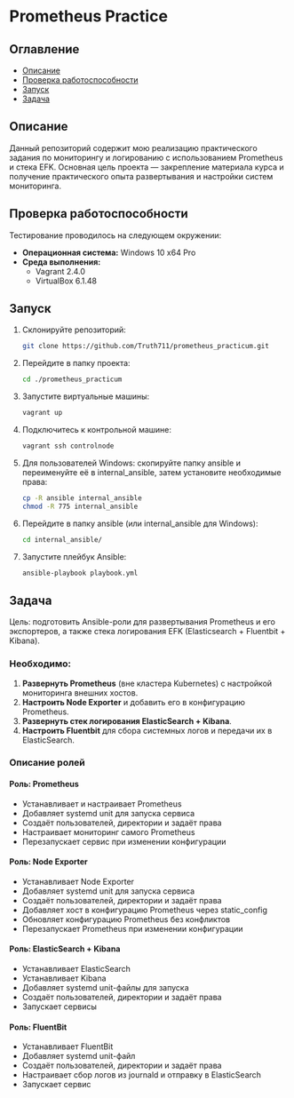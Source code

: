 # Prometheus Practice

## Оглавление
- [Описание](#описание)
- [Проверка работоспособности](#проверка-работоспособности)
- [Запуск](#запуск)
- [Задача](#задача)

## Описание
Данный репозиторий содержит мою реализацию практического задания по мониторингу и логированию с использованием Prometheus и стека EFK. Основная цель проекта — закрепление материала курса и получение практического опыта развертывания и настройки систем мониторинга.

## Проверка работоспособности
Тестирование проводилось на следующем окружении:

- **Операционная система:** Windows 10 x64 Pro
- **Среда выполнения:**
  - Vagrant 2.4.0
  - VirtualBox 6.1.48

## Запуск

1. Склонируйте репозиторий:  
   ```bash
   git clone https://github.com/Truth711/prometheus_practicum.git
   ```
2. Перейдите в папку проекта:  
   ```bash
   cd ./prometheus_practicum
   ```
3. Запустите виртуальные машины:  
   ```bash
   vagrant up
   ```
4. Подключитесь к контрольной машине:  
   ```bash
   vagrant ssh controlnode
   ```
5. Для пользователей Windows: скопируйте папку ansible и переименуйте её в internal_ansible, затем установите необходимые права:  
   ```bash
   cp -R ansible internal_ansible
   chmod -R 775 internal_ansible
   ```
6. Перейдите в папку ansible (или internal_ansible для Windows):  
   ```bash
   cd internal_ansible/
   ```
7. Запустите плейбук Ansible:  
   ```bash
   ansible-playbook playbook.yml
   ```

## Задача
Цель: подготовить Ansible-роли для развертывания Prometheus и его экспортеров, а также стека логирования EFK (Elasticsearch + Fluentbit + Kibana).

### Необходимо:
1. **Развернуть Prometheus** (вне кластера Kubernetes) с настройкой мониторинга внешних хостов.
2. **Настроить Node Exporter** и добавить его в конфигурацию Prometheus.
3. **Развернуть стек логирования ElasticSearch + Kibana**.
4. **Настроить Fluentbit** для сбора системных логов и передачи их в ElasticSearch.

### Описание ролей

#### Роль: Prometheus
- Устанавливает и настраивает Prometheus
- Добавляет systemd unit для запуска сервиса
- Создаёт пользователей, директории и задаёт права
- Настраивает мониторинг самого Prometheus
- Перезапускает сервис при изменении конфигурации

#### Роль: Node Exporter
- Устанавливает Node Exporter
- Добавляет systemd unit для запуска сервиса
- Создаёт пользователей, директории и задаёт права
- Добавляет хост в конфигурацию Prometheus через static_config
- Обновляет конфигурацию Prometheus без конфликтов
- Перезапускает Prometheus при изменении конфигурации

#### Роль: ElasticSearch + Kibana
- Устанавливает ElasticSearch
- Устанавливает Kibana
- Добавляет systemd unit-файлы для запуска
- Создаёт пользователей, директории и задаёт права
- Запускает сервисы

#### Роль: FluentBit
- Устанавливает FluentBit
- Добавляет systemd unit-файл
- Создаёт пользователей, директории и задаёт права
- Настраивает сбор логов из journald и отправку в ElasticSearch
- Запускает сервис

